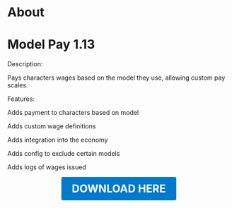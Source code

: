 # About

# Model Pay 1.13

Description:

Pays characters wages based on the model they use, allowing custom pay scales.

Features:

Adds payment to characters based on model

Adds custom wage definitions

Adds integration into the economy

Adds config to exclude certain models

Adds logs of wages issued

<p align="center"><a href="https://github.com/LiliaFramework/Modules/raw/refs/heads/gh-pages/modelpay.zip" style="display:inline-block;padding:12px 24px;font-size:1.5rem;font-weight:bold;text-decoration:none;color:#fff;background-color:#007acc;border-radius:4px;">DOWNLOAD HERE</a></p>